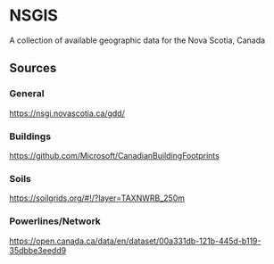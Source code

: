 # NSGIS 
A collection of available geographic data for the Nova Scotia, Canada

## Sources

### General 
https://nsgi.novascotia.ca/gdd/


### Buildings
https://github.com/Microsoft/CanadianBuildingFootprints

### Soils
https://soilgrids.org/#!/?layer=TAXNWRB_250m

### Powerlines/Network
https://open.canada.ca/data/en/dataset/00a331db-121b-445d-b119-35dbbe3eedd9
